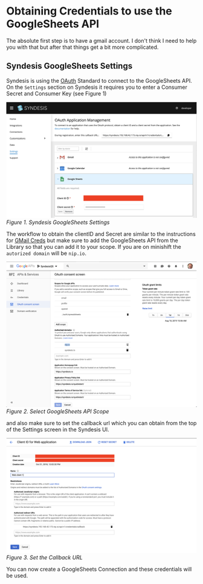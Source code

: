 # Obtaining Credentials to use the GoogleSheets API
The absolute first step is to have a gmail account. I don't think I need to help you with that but after that things get a bit more complicated. 

## Syndesis GoogleSheets Settings
Syndesis is using the [OAuth](https://en.wikipedia.org/wiki/OAuth) Standard to connect to the GoogleSheets API. On the `Settings` section on Syndesis it requires you to enter a Consumer Secret and Consumer Key (see Figure 1)

![Syndesis GoogleSheets Settings](img/0_settings.png)
*Figure 1. Syndesis GoogleSheets Settings*

The workflow to obtain the clientID and Secret are similar to the instructions for [GMail Creds](../twitter-2-gmail/GmailCredentials.md) but make sure to add the GoogleSheets API from the Library so that you can add it to your scope. If you are on minishift the `autorized domain` will be `nip.io`.

![GoogleSheets API Scope](img/1_scopes.png)
*Figure 2. Select GoogleSheets API Scope*

and also make sure to set the callback url which you can obtain from the top of the Settings screen in the Syndesis UI.

![CallBack URL](img/2_callback.png)
*Figure 3. Set the Callback URL*

You can now create a GoogleSheets Connection and these credentials will be used.

